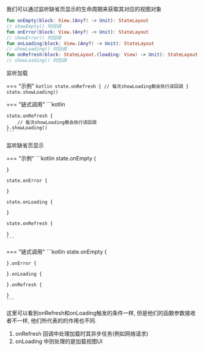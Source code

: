 我们可以通过监听缺省页显示的生命周期来获取其对应的视图对象

```kotlin
fun onEmpty(block: View.(Any?) -> Unit): StateLayout
// showEmpty() 时回调
fun onError(block: View.(Any?) -> Unit): StateLayout
// showError() 时回调
fun onLoading(block: View.(Any?) -> Unit): StateLayout
// showLoading() 时回调
fun onRefresh(block: StateLayout.(loading: View) -> Unit): StateLayout
// showLoading() 时回调
```

监听加载

=== "示例"
    ```kotlin
    state.onRefresh {
        // 每次showLoading都会执行该回调
    }
    state.showLoading()
    ```

=== "链式调用"
    ```kotlin

    state.onRefresh {
        // 每次showLoading都会执行该回调
    }.showLoading()
    ```

监听缺省页显示

=== "示例"
    ```kotlin
    state.onEmpty {

    }

    state.onError {

    }

    state.onLoading {

    }

    state.onRefresh {

    }
    ```

=== "链式调用"
    ```kotlin
    state.onEmpty {

    }.onError {

    }.onLoading {

    }.onRefresh {

    }
    ```

这里可以看到onRefresh和onLoading触发的条件一样, 但是他们的函数参数接收者不一样, 他们所代表的的作用也不同.

1. onRefresh 回调中处理加载时其异步任务(例如网络请求)
1. onLoading 中则处理的是加载视图UI